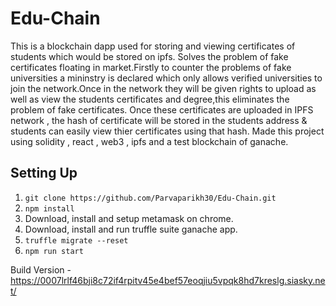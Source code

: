 # Edu-Chain

This is a blockchain dapp used for storing and viewing certificates of students which would be stored on ipfs. Solves the problem of fake certificates floating in market.Firstly to counter the problems of fake universities a mininstry is declared which only allows verified universities to join the network.Once in the network they will be given rights to upload as well as view the students certificates and degree,this eliminates the problem of fake certificates. Once these certificates are uploaded in IPFS network , the hash of certificate will be stored in the students address & students can easily view thier certificates using that hash.
Made this project using solidity , react , web3 , ipfs and a test blockchain of ganache.

## Setting Up
1. ```git clone https://github.com/Parvaparikh30/Edu-Chain.git```
2. ```npm install```
3. Download, install and setup metamask on chrome.
4. Download, install and run truffle suite ganache app.
5. ```truffle migrate --reset```
6. ```npm run start```


Build Version - https://0007lrlf46bji8c72if4rpitv45e4bef57eoqjiu5vpqk8hd7kreslg.siasky.net/

